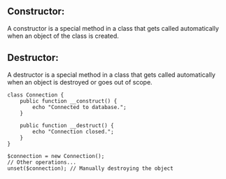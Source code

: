 ## Constructor:
A constructor is a special method in a class that gets called automatically when an object of the class is created.

## Destructor:
A destructor is a special method in a class that gets called automatically when an object is destroyed or goes out of scope.

```
class Connection {
    public function __construct() {
        echo "Connected to database.";
    }

    public function __destruct() {
        echo "Connection closed.";
    }
}

$connection = new Connection();
// Other operations...
unset($connection); // Manually destroying the object

```